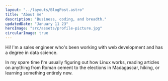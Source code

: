 ```yaml
---
layout: "../layouts/BlogPost.astro"
title: "About me"
description: "Business, coding, and breadth."
updatedDate: "January 11 23"
heroImage: "src/assets/profile-picture.jpg"
circularImage: true
---
```


Hi! I'm a sales engineer who's been working with web development and has a degree in data science.

In my spare time I'm usually figuring out how Linux works, reading articles on anything from Roman cement to the elections in Madagascar, hiking, or learning something entirely new.